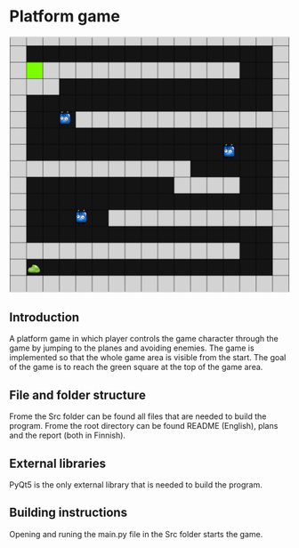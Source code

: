 # Platform game
![Game picture](https://github.com/Apemonni/Tasohyppely-Platform-game/blob/master/GamePic.png)

## Introduction
A platform game in which player controls the game character through the game by jumping to the planes and avoiding enemies. The game is implemented so that the whole game area is visible from the start. The goal of the game is to reach the green square at the top of the game area.

## File and folder structure
Frome the Src folder can be found all files that are needed to build the program. Frome the root directory can be found README (English), plans and the report (both in Finnish).

## External libraries
PyQt5 is the only external library that is needed to build the program.

## Building instructions
Opening and runing the main.py file in the Src folder starts the game.
